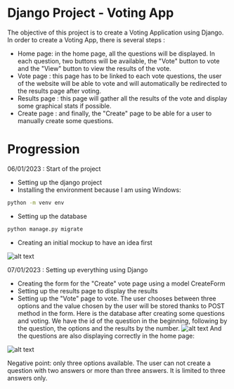 
# Django Project - Voting App

The objective of this project is to create a Voting Application using Django.
In order to create a Voting App, there is several steps :

- Home page: in the home page, all the questions will be displayed. In each question, two buttons will be available, the "Vote" button to vote and the "View" button to view the results of the vote. 
- Vote page : this page has to be linked to each vote questions, the user of the website will be able to vote and will automatically be redirected to the results page after voting.
- Results page : this page will gather all the results of the vote and display some graphical stats if possible.
- Create page : and finally, the "Create" page to be able for a user to manually create some questions.

# Progression

06/01/2023 : Start of the project
- Setting up the django project
- Installing the environment because I am using Windows:
```sh
python -m venv env
```
- Setting up the database
```sh
python manage.py migrate
```
- Creating an initial mockup to have an idea first

![alt text](https://i.ibb.co/82JDRRF/2023-01-07-22-14-53-Window.png)

07/01/2023 : Setting up everything using Django
- Creating the form for the "Create" vote page using a model CreateForm
- Setting up the results page to display the results
- Setting up the "Vote" page to vote. The user chooses between three options and the value chosen by the user will be stored thanks to POST method in the form.
Here is the database after creating some questions and voting. We have the id of the question in the beginning, following by the question, the options and the results by the number.
![alt text](https://i.ibb.co/y0Gm8vP/2023-01-07-22-43-01-Window.png)
And the questions are also displaying correctly in the home page:

![alt text](https://i.ibb.co/cvXRznV/2023-01-07-22-51-42-Window.png)

Negative point: only three options available. The user can not create a question with two answers or more than three answers. It is limited to three answers only.